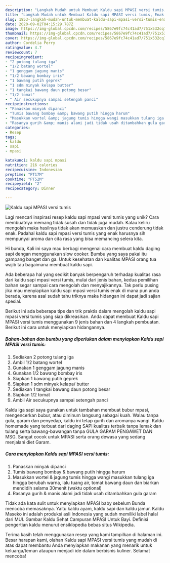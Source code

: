```yaml
---
description: "Langkah Mudah untuk Membuat Kaldu sapi MPASI versi tumis, Enak Banget"
title: "Langkah Mudah untuk Membuat Kaldu sapi MPASI versi tumis, Enak Banget"
slug: 1853-langkah-mudah-untuk-membuat-kaldu-sapi-mpasi-versi-tumis-enak-banget
date: 2020-09-02T04:15:29.787Z
image: https://img-global.cpcdn.com/recipes/5867e9fc74c41ad7/751x532cq70/kaldu-sapi-mpasi-versi-tumis-foto-resep-utama.jpg
thumbnail: https://img-global.cpcdn.com/recipes/5867e9fc74c41ad7/751x532cq70/kaldu-sapi-mpasi-versi-tumis-foto-resep-utama.jpg
cover: https://img-global.cpcdn.com/recipes/5867e9fc74c41ad7/751x532cq70/kaldu-sapi-mpasi-versi-tumis-foto-resep-utama.jpg
author: Cordelia Perry
ratingvalue: 4.7
reviewcount: 7
recipeingredient:
- "2 potong tulang iga"
- "1/2 batang wortel"
- "1 genggam jagung manis"
- "1/2 bawang bombay iris"
- "1 bawang putih geprek"
- "1 sdm minyak kelapa butter"
- "1 tangkai bawang daun potong besar"
- "1/2 tomat"
- " Air secukupnya sampai setengah panci"
recipeinstructions:
- "Panaskan minyak dipanci"
- "Tumis bawang bombay &amp; bawang putih hingga harum"
- "Masukkan wortel &amp; jagung tumis hingga wangi masukkan tulang iga hingga berubah warna, lalu tuang air, tomat bawang daun dan biarkan mendidih selama 30menit (waktu optional)"
- "Rasanya gurih &amp; manis alami jadi tidak usah ditambahkan gula garam"
categories:
- Resep
tags:
- kaldu
- sapi
- mpasi

katakunci: kaldu sapi mpasi 
nutrition: 216 calories
recipecuisine: Indonesian
preptime: "PT17M"
cooktime: "PT52M"
recipeyield: "2"
recipecategory: Dinner

---
```



![Kaldu sapi MPASI versi tumis](https://img-global.cpcdn.com/recipes/5867e9fc74c41ad7/751x532cq70/kaldu-sapi-mpasi-versi-tumis-foto-resep-utama.jpg)

Lagi mencari inspirasi resep kaldu sapi mpasi versi tumis yang unik? Cara membuatnya memang tidak susah dan tidak juga mudah. Kalau keliru mengolah maka hasilnya tidak akan memuaskan dan justru cenderung tidak enak. Padahal kaldu sapi mpasi versi tumis yang enak harusnya sih mempunyai aroma dan cita rasa yang bisa memancing selera kita.

Hi bunda, Kali ini saya mau berbagi mengenai cara membuat kaldu daging sapi dengan menggunakan slow cooker. Bumbu yang saya pakai itu gampang banget dan ga. Untuk kesehatan dan kualitas MPASI orang tua wajib tau bagaimana membuat kaldu sapi.

Ada beberapa hal yang sedikit banyak berpengaruh terhadap kualitas rasa dari kaldu sapi mpasi versi tumis, mulai dari jenis bahan, kedua pemilihan bahan segar sampai cara mengolah dan menyajikannya. Tak perlu pusing jika mau menyiapkan kaldu sapi mpasi versi tumis enak di mana pun anda berada, karena asal sudah tahu triknya maka hidangan ini dapat jadi sajian spesial.


Berikut ini ada beberapa tips dan trik praktis dalam mengolah kaldu sapi mpasi versi tumis yang siap dikreasikan. Anda dapat membuat Kaldu sapi MPASI versi tumis menggunakan 9 jenis bahan dan 4 langkah pembuatan. Berikut ini cara untuk menyiapkan hidangannya.

<!--inarticleads1-->

##### Bahan-bahan dan bumbu yang diperlukan dalam menyiapkan Kaldu sapi MPASI versi tumis:

1. Sediakan 2 potong tulang iga
1. Ambil 1/2 batang wortel
1. Gunakan 1 genggam jagung manis
1. Gunakan 1/2 bawang bombay iris
1. Siapkan 1 bawang putih geprek
1. Siapkan 1 sdm minyak kelapa/ butter
1. Sediakan 1 tangkai bawang daun potong besar
1. Siapkan 1/2 tomat
1. Ambil  Air secukupnya sampai setengah panci


Kaldu iga sapi saya gunakan untuk tambahan membuat bubur mpasi, mengencerkan bubur, atau diminum langsung sebagai kuah. Walau tanpa gula, garam dan penyedap, kaldu ini tetap gurih dan aromanya wangi. Kaldu homemade yang terbuat dari daging SAPI kualitas terbaik tanpa lemak dan tulang serta bawang-bawangan tanpa GULA GARAM PENGAWET DAN MSG. Sangat cocok untuk MPASI serta orang dewasa yang sedang menjalani diet Garam. 

<!--inarticleads2-->

##### Cara menyiapkan Kaldu sapi MPASI versi tumis:

1. Panaskan minyak dipanci
1. Tumis bawang bombay &amp; bawang putih hingga harum
1. Masukkan wortel &amp; jagung tumis hingga wangi masukkan tulang iga hingga berubah warna, lalu tuang air, tomat bawang daun dan biarkan mendidih selama 30menit (waktu optional)
1. Rasanya gurih &amp; manis alami jadi tidak usah ditambahkan gula garam


Tidak ada kata sulit untuk menyiapkan MPASI baby sebelum Bunda mencoba memasaknya. Yaitu kaldu ayam, kaldu sapi dan kaldu jamur. Kaldu Maseko ini adalah produksi asli Indonesia yang sudah memiliki label halal dari MUI. Gambar Kaldu Sehat Campuran MPASI Untuk Bayi. Definisi pengertian kaldu menurut ensiklopedia bebas situs Wikipedia. 

Terima kasih telah menggunakan resep yang kami tampilkan di halaman ini. Besar harapan kami, olahan Kaldu sapi MPASI versi tumis yang mudah di atas dapat membantu Anda menyiapkan makanan yang menarik untuk keluarga/teman ataupun menjadi ide dalam berbisnis kuliner. Selamat mencoba!
